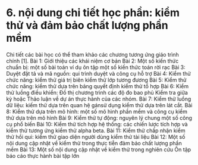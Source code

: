 # 6. nội dung chi tiết học phần: kiểm thử và đảm bảo chất lượng phần mềm
Chi tiết các bài học có thể tham khảo các chương tương ứng giáo trình
chính \[1\]. Bài 1: Giới thiệu các khái niệm cơ bản Bài 2: Một số kiến thức chuẩn bị: một số bài toán ví dụ ôn tập một số kiến thức toán rời rạc Bài 3: Duyệt đặt tả và mã nguồn: qui trình duyệt và công cụ hỗ trợ Bài 4: Kiểm thử chức năng: kiểm thử giá trị biên kiểm thử lớp tương đương Bài 5: Kiểm thử chức năng: kiểm thử dựa trên bảng quyết định kiểm thử tổ hợp Bài 6: Kiểm thử luồng điều khiển: Đồ thị chương trình các độ đo bao phủ Kiểm tra giữa kỳ hoặc Thảo luận về dự án thực hành của các nhóm. Bài 7: Kiểm thử luồng dữ liệu: kiếm thử dựa trên quan hệ gánsử dụng kiểm thử dựa trên lát cắt. Bài 8: Kiểm thử dựa trên mô hình: một số mô hình phần mềm và công cụ kiểm thử dựa trên mô hình Bài 9: Kiểm thử tự động: nguyên lý chung một số công cụ phổ biến Bài 10: Kiểm thử tích hợp hệ thống: các chiến lược tích hợp và kiểm thử tương ứng kiểm thử alpha beta. Bài 11: Kiểm thử chấp nhận kiểm thử hồi qui: kiểm thử giao diện người dùng kiểm thử tài liệu Bài 12: Một số nội dung cập nhật về kiểm thử trong thực tiễn đảm bảo chất lượng phần mềm Bài 13: Một số nội dung cập nhật về kiểm thử trong nghiên cứu Ôn tập báo cáo thực hành bài tập lớn
